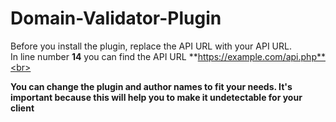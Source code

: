 # Domain-Validator-Plugin

Before you install the plugin, replace the API URL with your API URL.<br>
In line number **14** you can find the API URL **https://example.com/api.php**<br>
<be>

<b>You can change the plugin and author names to fit your needs. It's important because this will help you to make it undetectable for your client</b>
